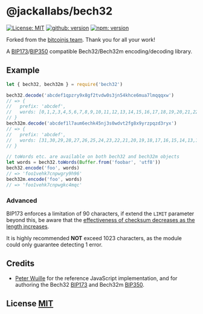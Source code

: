 


# @jackallabs/bech32
[![License: MIT](https://badgen.net/github/license/JackalLabs/bech32)](https://opensource.org/licenses/MIT)
[![github: version](https://badgen.net/github/release/JackalLabs/bech32)](https://github.com/JackalLabs/bech32)
[![npm: version](https://badgen.net/npm/v/@jackallabs/bech32)](https://www.npmjs.com/package/@jackallabs/bech32)

Forked from the [bitcoinjs team](http://github.com/bitcoinjs/bech32). Thank you for all your work!

A [BIP173](https://github.com/bitcoin/bips/blob/master/bip-0173.mediawiki)/[BIP350](https://github.com/bitcoin/bips/blob/master/bip-0350.mediawiki) compatible Bech32/Bech32m encoding/decoding library.

## Example
``` javascript
let { bech32, bech32m } = require('bech32')

bech32.decode('abcdef1qpzry9x8gf2tvdw0s3jn54khce6mua7lmqqqxw')
// => {
// 	 prefix: 'abcdef',
// 	 words: [0,1,2,3,4,5,6,7,8,9,10,11,12,13,14,15,16,17,18,19,20,21,22,23,24,25,26,27,28,29,30,31]
// }
bech32m.decode('abcdef1l7aum6echk45nj3s0wdvt2fg8x9yrzpqzd3ryx')
// => {
// 	 prefix: 'abcdef',
// 	 words: [31,30,29,28,27,26,25,24,23,22,21,20,19,18,17,16,15,14,13,12,11,10,9,8,7,6,5,4,3,2,1,0]
// }

// toWords etc. are available on both bech32 and bech32m objects
let words = bech32.toWords(Buffer.from('foobar', 'utf8'))
bech32.encode('foo', words)
// => 'foo1vehk7cnpwgry9h96'
bech32m.encode('foo', words)
// => 'foo1vehk7cnpwgkc4mqc'
```


### Advanced
BIP173 enforces a limitation of 90 characters,  if extend the `LIMIT` parameter beyond this,  be aware that the [effectiveness of checksum decreases as the length increases](https://github.com/bitcoin/bips/blob/master/bip-0173.mediawiki#checksum-design).

It is highly recommended **NOT** exceed 1023 characters, as the module could only guarantee detecting 1 error.


## Credits
- [Peter Wuille](https://github.com/sipa/bech32) for the reference JavaScript implementation, and for authoring the Bech32 [BIP173](https://github.com/bitcoin/bips/blob/master/bip-0173.mediawiki) and Bech32m [BIP350](https://github.com/bitcoin/bips/blob/master/bip-0350.mediawiki).


## License [MIT](LICENSE)

